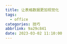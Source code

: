 ```yaml
---
title: 让表格数据更加视觉化
tags:
  - office
categories: 技巧
abbrlink: 9a29c841
date: 2023-03-02 11:10:00
---
```

